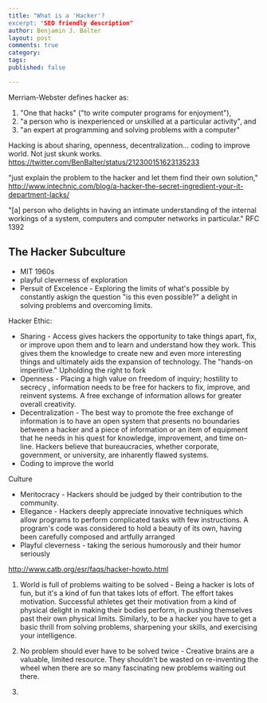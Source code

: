 ```yaml
---
title: "What is a 'Hacker'?
excerpt: "SEO friendly description"
author: Benjamin J. Balter
layout: post
comments: true
category: 
tags: 
published: false

---
```


Merriam-Webster defines hacker as:

  1. "One that hacks" ("to write computer programs for enjoyment"), 
  2. "a person who is inexperienced or unskilled at a particular activity", and
  3. "an expert at programming and solving problems with a computer"

Hacking is about sharing, openness, decentralization… coding to improve world. Not just skunk works. https://twitter.com/BenBalter/status/212300151623135233

"just explain the problem to the hacker and let them find their own solution," http://www.intechnic.com/blog/a-hacker-the-secret-ingredient-your-it-department-lacks/

"[a] person who delights in having an intimate understanding of the internal workings of a system, computers and computer networks in particular."  RFC 1392

## The Hacker Subculture

* MIT 1960s
* playful cleverness of exploration
* Persuit of Excelence - Exploring the limits of what's possible by constantly askign the question "is this even possible?"
a delight in solving problems and overcoming limits.

Hacker Ethic:

* Sharing - Access gives hackers the opportunity to take things apart, fix, or improve upon them and to learn and understand how they work. This gives them the knowledge to create new and even more interesting things and ultimately aids the expansion of technology. The "hands-on imperitive." Upholding the right to fork
* Openness - Placing a high value on freedom of inquiry; hostility to secrecy , information needs to be free for hackers to fix, improve, and reinvent systems. A free exchange of information allows for greater overall creativity.
* Decentralization - The best way to promote the free exchange of information is to have an open system that presents no boundaries between a hacker and a piece of information or an item of equipment that he needs in his quest for knowledge, improvement, and time on-line. Hackers believe that bureaucracies, whether corporate, government, or university, are inharently flawed systems.
* Coding to improve the world

Culture
* Meritocracy - Hackers should be judged by their contribution to the community. 
* Ellegance - Hackers deeply appreciate innovative techniques which allow programs to perform complicated tasks with few instructions. A program's code was considered to hold a beauty of its own, having been carefully composed and artfully arranged
* Playful cleverness - taking the serious humorously and their humor seriously

http://www.catb.org/esr/faqs/hacker-howto.html

1. World is full of problems waiting to be solved - Being a hacker is lots of fun, but it's a kind of fun that takes lots of effort. The effort takes motivation. Successful athletes get their motivation from a kind of physical delight in making their bodies perform, in pushing themselves past their own physical limits. Similarly, to be a hacker you have to get a basic thrill from solving problems, sharpening your skills, and exercising your intelligence.
2. No problem should ever have to be solved twice - Creative brains are a valuable, limited resource. They shouldn't be wasted on re-inventing the wheel when there are so many fascinating new problems waiting out there.

3. 

